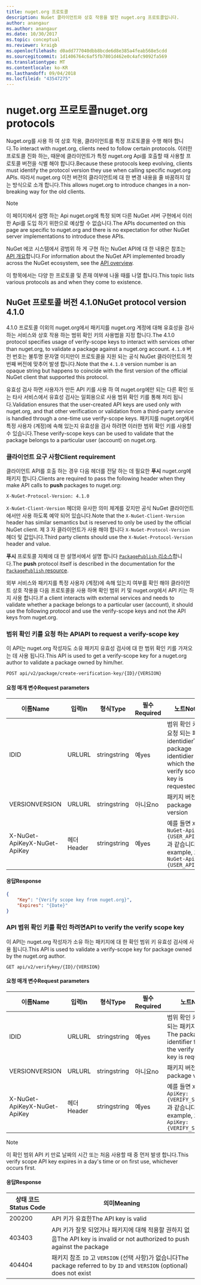 ```yaml
---
title: nuget.org 프로토콜
description: NuGet 클라이언트와 상호 작용을 발전 nuget.org 프로토콜입니다.
author: anangaur
ms.author: anangaur
ms.date: 10/30/2017
ms.topic: conceptual
ms.reviewer: kraigb
ms.openlocfilehash: d0add777040dbb8bcde6d8e385a4feab568e5cdd
ms.sourcegitcommit: 1d1406764c6af5fb7801d462e0c4afc9092fa569
ms.translationtype: MT
ms.contentlocale: ko-KR
ms.lasthandoff: 09/04/2018
ms.locfileid: "43547275"
---
```

# <a name="nugetorg-protocols"></a><span data-ttu-id="3406a-103">nuget.org 프로토콜</span><span class="sxs-lookup"><span data-stu-id="3406a-103">nuget.org protocols</span></span>

<span data-ttu-id="3406a-104">Nuget.org를 사용 하 여 상호 작용, 클라이언트를 특정 프로토콜을 수행 해야 합니다.</span><span class="sxs-lookup"><span data-stu-id="3406a-104">To interact with nuget.org, clients need to follow certain protocols.</span></span> <span data-ttu-id="3406a-105">이러한 프로토콜 진화 하는, 때문에 클라이언트가 특정 nuget.org Api를 호출할 때 사용할 프로토콜 버전을 식별 해야 합니다.</span><span class="sxs-lookup"><span data-stu-id="3406a-105">Because these protocols keep evolving, clients must identify the protocol version they use when calling specific nuget.org APIs.</span></span> <span data-ttu-id="3406a-106">따라서 nuget.org 이전 버전의 클라이언트에 대 한 변경 내용을 줄 바꿈하지 않는 방식으로 소개 합니다.</span><span class="sxs-lookup"><span data-stu-id="3406a-106">This allows nuget.org to introduce changes in a non-breaking way for the old clients.</span></span>

> [!Note]
> <span data-ttu-id="3406a-107">이 페이지에서 설명 하는 Api nuget.org에 특정 되며 다른 NuGet 서버 구현에서 이러한 Api를 도입 하기 위한으로 예상할 수 없습니다.</span><span class="sxs-lookup"><span data-stu-id="3406a-107">The APIs documented on this page are specific to nuget.org and there is no expectation for other NuGet server implementations to introduce these APIs.</span></span> 

<span data-ttu-id="3406a-108">NuGet 에코 시스템에서 광범위 하 게 구현 하는 NuGet API에 대 한 내용은 참조는 [API 개요](overview.md)합니다.</span><span class="sxs-lookup"><span data-stu-id="3406a-108">For information about the NuGet API implemented broadly across the NuGet ecosystem, see the [API overview](overview.md).</span></span>

<span data-ttu-id="3406a-109">이 항목에서는 다양 한 프로토콜 및 존재 여부에 나올 때를 나열 합니다.</span><span class="sxs-lookup"><span data-stu-id="3406a-109">This topic lists various protocols as and when they come to existence.</span></span>

## <a name="nuget-protocol-version-410"></a><span data-ttu-id="3406a-110">NuGet 프로토콜 버전 4.1.0</span><span class="sxs-lookup"><span data-stu-id="3406a-110">NuGet protocol version 4.1.0</span></span>

<span data-ttu-id="3406a-111">4.1.0 프로토콜 이외의 nuget.org에서 패키지를 nuget.org 계정에 대해 유효성을 검사 하는 서비스와 상호 작용 하는 범위 확인 키의 사용법을 지정 합니다.</span><span class="sxs-lookup"><span data-stu-id="3406a-111">The 4.1.0 protocol specifies usage of verify-scope keys to interact with services other than nuget.org, to validate a package against a nuget.org account.</span></span> <span data-ttu-id="3406a-112">`4.1.0` 버전 번호는 불투명 문자열 이지만이 프로토콜을 지원 되는 공식 NuGet 클라이언트의 첫 번째 버전에 맞추어 발생 합니다.</span><span class="sxs-lookup"><span data-stu-id="3406a-112">Note that the `4.1.0` version number is an opaque string but happens to coincide with the first version of the official NuGet client that supported this protocol.</span></span>

<span data-ttu-id="3406a-113">유효성 검사 하면 사용자가 만든 API 키를 사용 하 여 nuget.org에만 되는 다른 확인 또는 타사 서비스에서 유효성 검사는 일회용으로 사용 범위 확인 키를 통해 처리 됩니다.</span><span class="sxs-lookup"><span data-stu-id="3406a-113">Validation ensures that the user-created API keys are used only with nuget.org, and that other verification or validation from a third-party service is handled through a one-time use verify-scope keys.</span></span> <span data-ttu-id="3406a-114">패키지를 nuget.org에서 특정 사용자 (계정)에 속해 있는지 유효성을 검사 하려면 이러한 범위 확인 키를 사용할 수 있습니다.</span><span class="sxs-lookup"><span data-stu-id="3406a-114">These verify-scope keys can be used to validate that the package belongs to a particular user (account) on nuget.org.</span></span>

### <a name="client-requirement"></a><span data-ttu-id="3406a-115">클라이언트 요구 사항</span><span class="sxs-lookup"><span data-stu-id="3406a-115">Client requirement</span></span>

<span data-ttu-id="3406a-116">클라이언트 API를 호출 하는 경우 다음 헤더를 전달 하는 데 필요한 **푸시** nuget.org에 패키지 합니다.</span><span class="sxs-lookup"><span data-stu-id="3406a-116">Clients are required to pass the following header when they make API calls to **push** packages to nuget.org:</span></span>

    X-NuGet-Protocol-Version: 4.1.0

<span data-ttu-id="3406a-117">`X-NuGet-Client-Version` 헤더와 유사한 의미 체계를 갖지만 공식 NuGet 클라이언트 에서만 사용 하도록 예약 되어 있습니다.</span><span class="sxs-lookup"><span data-stu-id="3406a-117">Note that the `X-NuGet-Client-Version` header has similar semantics but is reserved to only be used by the official NuGet client.</span></span> <span data-ttu-id="3406a-118">제 3 자 클라이언트가 사용 해야 합니다 `X-NuGet-Protocol-Version` 헤더 및 값입니다.</span><span class="sxs-lookup"><span data-stu-id="3406a-118">Third party clients should use the `X-NuGet-Protocol-Version` header and value.</span></span>

<span data-ttu-id="3406a-119">**푸시** 프로토콜 자체에 대 한 설명서에서 설명 합니다 [ `PackagePublish` 리소스](package-publish-resource.md)합니다.</span><span class="sxs-lookup"><span data-stu-id="3406a-119">The **push** protocol itself is described in the documentation for the [`PackagePublish` resource](package-publish-resource.md).</span></span>

<span data-ttu-id="3406a-120">외부 서비스와 패키지를 특정 사용자 (계정)에 속해 있는지 여부를 확인 해야 클라이언트 상호 작용을 다음 프로토콜을 사용 하며 확인 범위 키 및 nuget.org에서 API 키는 하지 사용 합니다.</span><span class="sxs-lookup"><span data-stu-id="3406a-120">If a client interacts with external services and needs to validate whether a package belongs to a particular user (account), it should use the following protocol and use the verify-scope keys and not the API keys from nuget.org.</span></span>

### <a name="api-to-request-a-verify-scope-key"></a><span data-ttu-id="3406a-121">범위 확인 키를 요청 하는 API</span><span class="sxs-lookup"><span data-stu-id="3406a-121">API to request a verify-scope key</span></span>

<span data-ttu-id="3406a-122">이 API는 nuget.org 작성자도 소유 패키지 유효성 검사에 대 한 범위 확인 키를 가져오는 데 사용 됩니다.</span><span class="sxs-lookup"><span data-stu-id="3406a-122">This API is used to get a verify-scope key for a nuget.org author to validate a package owned by him/her.</span></span>

    POST api/v2/package/create-verification-key/{ID}/{VERSION}

#### <a name="request-parameters"></a><span data-ttu-id="3406a-123">요청 매개 변수</span><span class="sxs-lookup"><span data-stu-id="3406a-123">Request parameters</span></span>

<span data-ttu-id="3406a-124">이름</span><span class="sxs-lookup"><span data-stu-id="3406a-124">Name</span></span>           | <span data-ttu-id="3406a-125">입력</span><span class="sxs-lookup"><span data-stu-id="3406a-125">In</span></span>     | <span data-ttu-id="3406a-126">형식</span><span class="sxs-lookup"><span data-stu-id="3406a-126">Type</span></span>   | <span data-ttu-id="3406a-127">필수</span><span class="sxs-lookup"><span data-stu-id="3406a-127">Required</span></span> | <span data-ttu-id="3406a-128">노트</span><span class="sxs-lookup"><span data-stu-id="3406a-128">Notes</span></span>
-------------- | ------ | ------ | -------- | -----
<span data-ttu-id="3406a-129">ID</span><span class="sxs-lookup"><span data-stu-id="3406a-129">ID</span></span>             | <span data-ttu-id="3406a-130">URL</span><span class="sxs-lookup"><span data-stu-id="3406a-130">URL</span></span>    | <span data-ttu-id="3406a-131">string</span><span class="sxs-lookup"><span data-stu-id="3406a-131">string</span></span> | <span data-ttu-id="3406a-132">예</span><span class="sxs-lookup"><span data-stu-id="3406a-132">yes</span></span>      | <span data-ttu-id="3406a-133">범위 확인 키가 요청 되는 패키지 identidier</span><span class="sxs-lookup"><span data-stu-id="3406a-133">The package identidier for which the verify scope key is requested</span></span>
<span data-ttu-id="3406a-134">VERSION</span><span class="sxs-lookup"><span data-stu-id="3406a-134">VERSION</span></span>        | <span data-ttu-id="3406a-135">URL</span><span class="sxs-lookup"><span data-stu-id="3406a-135">URL</span></span>    | <span data-ttu-id="3406a-136">string</span><span class="sxs-lookup"><span data-stu-id="3406a-136">string</span></span> | <span data-ttu-id="3406a-137">아니요</span><span class="sxs-lookup"><span data-stu-id="3406a-137">no</span></span>       | <span data-ttu-id="3406a-138">패키지 버전</span><span class="sxs-lookup"><span data-stu-id="3406a-138">The package version</span></span>
<span data-ttu-id="3406a-139">X-NuGet-ApiKey</span><span class="sxs-lookup"><span data-stu-id="3406a-139">X-NuGet-ApiKey</span></span> | <span data-ttu-id="3406a-140">헤더</span><span class="sxs-lookup"><span data-stu-id="3406a-140">Header</span></span> | <span data-ttu-id="3406a-141">string</span><span class="sxs-lookup"><span data-stu-id="3406a-141">string</span></span> | <span data-ttu-id="3406a-142">예</span><span class="sxs-lookup"><span data-stu-id="3406a-142">yes</span></span>      | <span data-ttu-id="3406a-143">예를 들면 `X-NuGet-ApiKey: {USER_API_KEY}`과 같습니다.</span><span class="sxs-lookup"><span data-stu-id="3406a-143">For example, `X-NuGet-ApiKey: {USER_API_KEY}`</span></span>

#### <a name="response"></a><span data-ttu-id="3406a-144">응답</span><span class="sxs-lookup"><span data-stu-id="3406a-144">Response</span></span>

```json
{
    "Key": "{Verify scope key from nuget.org}",
    "Expires": "{Date}"
}
```

### <a name="api-to-verify-the-verify-scope-key"></a><span data-ttu-id="3406a-145">API 범위 확인 키를 확인 하려면</span><span class="sxs-lookup"><span data-stu-id="3406a-145">API to verify the verify scope key</span></span>

<span data-ttu-id="3406a-146">이 API는 nuget.org 작성자가 소유 하는 패키지에 대 한 확인 범위 키 유효성 검사에 사용 됩니다.</span><span class="sxs-lookup"><span data-stu-id="3406a-146">This API is used to validate a verify-scope key for package owned by the nuget.org author.</span></span>

    GET api/v2/verifykey/{ID}/{VERSION}

#### <a name="request-parameters"></a><span data-ttu-id="3406a-147">요청 매개 변수</span><span class="sxs-lookup"><span data-stu-id="3406a-147">Request parameters</span></span>

<span data-ttu-id="3406a-148">이름</span><span class="sxs-lookup"><span data-stu-id="3406a-148">Name</span></span>           | <span data-ttu-id="3406a-149">입력</span><span class="sxs-lookup"><span data-stu-id="3406a-149">In</span></span>     | <span data-ttu-id="3406a-150">형식</span><span class="sxs-lookup"><span data-stu-id="3406a-150">Type</span></span>   | <span data-ttu-id="3406a-151">필수</span><span class="sxs-lookup"><span data-stu-id="3406a-151">Required</span></span> | <span data-ttu-id="3406a-152">노트</span><span class="sxs-lookup"><span data-stu-id="3406a-152">Notes</span></span>
-------------  | ------ | ------ | -------- | -----
<span data-ttu-id="3406a-153">ID</span><span class="sxs-lookup"><span data-stu-id="3406a-153">ID</span></span>             | <span data-ttu-id="3406a-154">URL</span><span class="sxs-lookup"><span data-stu-id="3406a-154">URL</span></span>    | <span data-ttu-id="3406a-155">string</span><span class="sxs-lookup"><span data-stu-id="3406a-155">string</span></span> | <span data-ttu-id="3406a-156">예</span><span class="sxs-lookup"><span data-stu-id="3406a-156">yes</span></span>      | <span data-ttu-id="3406a-157">범위 확인 키가 요청 되는 패키지 식별자</span><span class="sxs-lookup"><span data-stu-id="3406a-157">The package identifier for which the verify scope key is requested</span></span>
<span data-ttu-id="3406a-158">VERSION</span><span class="sxs-lookup"><span data-stu-id="3406a-158">VERSION</span></span>        | <span data-ttu-id="3406a-159">URL</span><span class="sxs-lookup"><span data-stu-id="3406a-159">URL</span></span>    | <span data-ttu-id="3406a-160">string</span><span class="sxs-lookup"><span data-stu-id="3406a-160">string</span></span> | <span data-ttu-id="3406a-161">아니요</span><span class="sxs-lookup"><span data-stu-id="3406a-161">no</span></span>       | <span data-ttu-id="3406a-162">패키지 버전</span><span class="sxs-lookup"><span data-stu-id="3406a-162">The package version</span></span>
<span data-ttu-id="3406a-163">X-NuGet-ApiKey</span><span class="sxs-lookup"><span data-stu-id="3406a-163">X-NuGet-ApiKey</span></span> | <span data-ttu-id="3406a-164">헤더</span><span class="sxs-lookup"><span data-stu-id="3406a-164">Header</span></span> | <span data-ttu-id="3406a-165">string</span><span class="sxs-lookup"><span data-stu-id="3406a-165">string</span></span> | <span data-ttu-id="3406a-166">예</span><span class="sxs-lookup"><span data-stu-id="3406a-166">yes</span></span>      | <span data-ttu-id="3406a-167">예를 들면 `X-NuGet-ApiKey: {VERIFY_SCOPE_KEY}`과 같습니다.</span><span class="sxs-lookup"><span data-stu-id="3406a-167">For example, `X-NuGet-ApiKey: {VERIFY_SCOPE_KEY}`</span></span>

> [!Note]
> <span data-ttu-id="3406a-168">이 확인 범위 API 키 만료 날짜의 시간 또는 처음 사용할 때 중 먼저 발생 합니다.</span><span class="sxs-lookup"><span data-stu-id="3406a-168">This verify scope API key expires in a day's time or on first use, whichever occurs first.</span></span>

#### <a name="response"></a><span data-ttu-id="3406a-169">응답</span><span class="sxs-lookup"><span data-stu-id="3406a-169">Response</span></span>

<span data-ttu-id="3406a-170">상태 코드</span><span class="sxs-lookup"><span data-stu-id="3406a-170">Status Code</span></span> | <span data-ttu-id="3406a-171">의미</span><span class="sxs-lookup"><span data-stu-id="3406a-171">Meaning</span></span>
----------- | -------
<span data-ttu-id="3406a-172">200</span><span class="sxs-lookup"><span data-stu-id="3406a-172">200</span></span>         | <span data-ttu-id="3406a-173">API 키가 유효한</span><span class="sxs-lookup"><span data-stu-id="3406a-173">The API key is valid</span></span>
<span data-ttu-id="3406a-174">403</span><span class="sxs-lookup"><span data-stu-id="3406a-174">403</span></span>         | <span data-ttu-id="3406a-175">API 키가 잘못 되었거나 패키지에 대해 적용할 권하지 없음</span><span class="sxs-lookup"><span data-stu-id="3406a-175">The API key is invalid or not authorized to push against the package</span></span>
<span data-ttu-id="3406a-176">404</span><span class="sxs-lookup"><span data-stu-id="3406a-176">404</span></span>         | <span data-ttu-id="3406a-177">패키지 참조 `ID` 고 `VERSION` (선택 사항)가 없습니다</span><span class="sxs-lookup"><span data-stu-id="3406a-177">The package referred to by `ID` and `VERSION` (optional) does not exist</span></span>
